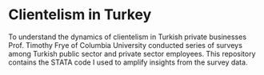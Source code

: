 # Clientelism in Turkey

To understand the dynamics of clientelism in Turkish private businesses Prof. Timothy Frye of Columbia University conducted series of surveys among Turkish public sector and private sector employees. This repository contains the STATA code I used to amplify insights from the survey data.
